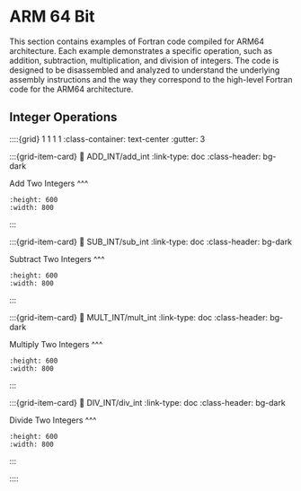 # ARM 64 Bit

This section contains examples of Fortran code compiled for ARM64 architecture. Each example demonstrates a specific operation, such as addition, subtraction, multiplication, and division of integers. The code is designed to be disassembled and analyzed to understand the underlying assembly instructions and the way they correspond to the high-level Fortran code for the ARM64 architecture.

## Integer Operations

::::{grid} 1 1 1 1
:class-container: text-center
:gutter: 3

:::{grid-item-card}
:link: ADD_INT/add_int
:link-type: doc
:class-header: bg-dark

Add Two Integers
^^^
```{image} images/add_Fortran_ARM64_splash.jpg
:height: 600
:width: 800
```
:::

:::{grid-item-card}
:link: SUB_INT/sub_int
:link-type: doc
:class-header: bg-dark

Subtract Two Integers
^^^
```{image} images/sub_int_Fortran_ARM64_splash.png
:height: 600
:width: 800
```
:::

:::{grid-item-card}
:link: MULT_INT/mult_int
:link-type: doc
:class-header: bg-dark

Multiply Two Integers
^^^
```{image} images/mult_int_Fortran_ARM64_splash.png
:height: 600
:width: 800
```
:::

:::{grid-item-card}
:link: DIV_INT/div_int
:link-type: doc
:class-header: bg-dark

Divide Two Integers
^^^
```{image} images/div_int_Fortran_ARM64_splash.png
:height: 600
:width: 800
```
:::

::::